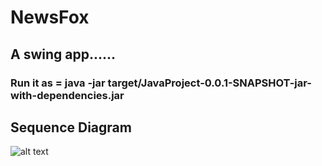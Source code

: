# NewsFox
## A swing app......
### Run it as = java -jar target/JavaProject-0.0.1-SNAPSHOT-jar-with-dependencies.jar

## Sequence Diagram 
![alt text](https://lucid.app/publicSegments/view/0332f6a0-d679-4967-bfbb-26f93a817dc5/image.png)
